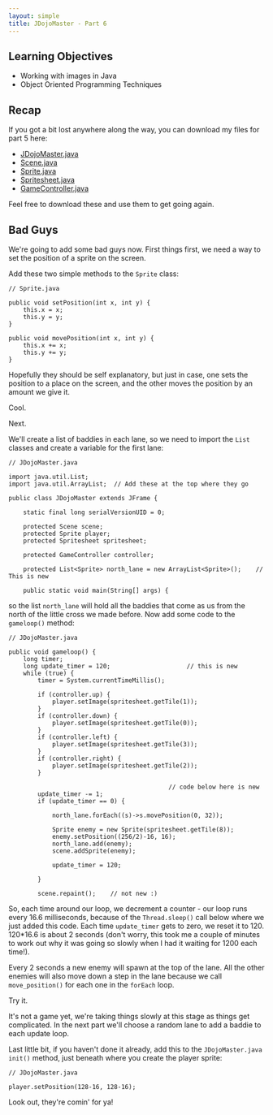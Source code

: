 ```yaml
---
layout: simple
title: JDojoMaster - Part 6
---
```


## Learning Objectives

* Working with images in Java
* Object Oriented Programming Techniques

## Recap

If you got a bit lost anywhere along the way, you can download my files for part 5 here:

- [JDojoMaster.java](src_p_5/JDojoMaster.java)
- [Scene.java](src_p_5/Scene.java)
- [Sprite.java](src_p_5/Sprite.java)
- [Spritesheet.java](src_p_5/Spritesheet.java)
- [GameController.java](src_p_5/GameController.java)

Feel free to download these and use them to get going again.

## Bad Guys

We're going to add some bad guys now. First things first, we need a way to set the position of a sprite on the screen.

Add these two simple methods to the `Sprite` class:

```
// Sprite.java

public void setPosition(int x, int y) {
    this.x = x;
    this.y = y;
}

public void movePosition(int x, int y) {
    this.x += x;
    this.y += y;
}
```

Hopefully they should be self explanatory, but just in case, one sets the position to a place on the screen, and the other moves the position by an amount we give it.

Cool.

Next.

We'll create a list of baddies in each lane, so we need to import the `List` classes and create a variable for the first lane:

```
// JDojoMaster.java

import java.util.List;
import java.util.ArrayList;  // Add these at the top where they go

public class JDojoMaster extends JFrame {

    static final long serialVersionUID = 0;

    protected Scene scene;
    protected Sprite player;
    protected Spritesheet spritesheet;

    protected GameController controller;

    protected List<Sprite> north_lane = new ArrayList<Sprite>();    // This is new

    public static void main(String[] args) {
```

so the list `north_lane` will hold all the baddies that come as us from the north of the little cross we made before. Now add some code to the `gameloop()` method:

```
// JDojoMaster.java

public void gameloop() {
    long timer;
    long update_timer = 120;                     // this is new
    while (true) {
        timer = System.currentTimeMillis();

        if (controller.up) {
            player.setImage(spritesheet.getTile(1));
        }
        if (controller.down) {
            player.setImage(spritesheet.getTile(0));
        }
        if (controller.left) {
            player.setImage(spritesheet.getTile(3));
        }
        if (controller.right) {
            player.setImage(spritesheet.getTile(2));
        }

                                            // code below here is new
        update_timer -= 1;
        if (update_timer == 0) {

            north_lane.forEach((s)->s.movePosition(0, 32));

            Sprite enemy = new Sprite(spritesheet.getTile(8));
            enemy.setPosition((256/2)-16, 16);
            north_lane.add(enemy);
            scene.addSprite(enemy);

            update_timer = 120;

        }

        scene.repaint();    // not new :)
```

So, each time around our loop, we decrement a counter - our loop runs every 16.6 milliseconds, because of the `Thread.sleep()` call below where we just added this code. Each time `update_timer` gets to zero, we reset it to 120. 120*16.6 is about 2 seconds (don't worry, this took me a couple of minutes to work out why it was going so slowly when I had it waiting for 1200 each time!).

Every 2 seconds a new enemy will spawn at the top of the lane. All the other enemies will also move down a step in the lane because we call `move_position()` for each one in the `forEach` loop.

Try it.

It's not a game yet, we're taking things slowly at this stage as things get complicated. In the next part we'll choose a random lane to add a baddie to each update loop.

Last little bit, if you haven't done it already, add this to the `JDojoMaster.java` `init()` method, just beneath where you create the player sprite:

```
// JDojoMaster.java

player.setPosition(128-16, 128-16);
```

Look out, they're comin' for ya!
